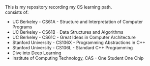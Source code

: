 This is my repository recording my CS learning path.  
consists of: 
- UC Berkeley - CS61A - Structure and Interpretation of Computer Programs
- UC Berkeley - CS61B - Data Structures and Algorithms
- UC Berkeley - CS61C - Great Ideas in Computer Architecture
- Stanford University - CS106X - Programming Abstractions in C++
- Stanford University - CS106L - Standard C++ Programming
- Dive into Deep Learning
- Institute of Computing Technology, CAS - One Student One Chip